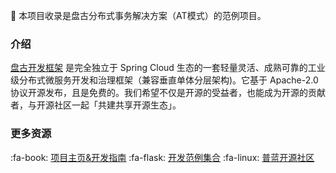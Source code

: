 :mushroom: 本项目收录是盘古分布式事务解决方案（AT模式）的范例项目。

### 介绍

[盘古开发框架](https://pulanos.gitee.io/pangu-framework/) 是完全独立于 Spring Cloud 生态的一套轻量灵活、成熟可靠的工业级分布式微服务开发和治理框架（兼容垂直单体分层架构)。它基于 Apache-2.0 协议开源发布，且是免费的。我们希望不仅是开源的受益者，也能成为开源的贡献者，与开源社区一起「共建共享开源生态」。

### 更多资源

:fa-book: [项目主页&开发指南](https://pulanos.gitee.io/pangu-framework/)
:fa-flask: [开发范例集合](https://pulanos.gitee.io/pangu-framework/docs/examples-list)
:fa-linux: [普蓝开源社区](https://pulanos.gitee.io/pangu-framework/docs/community/)